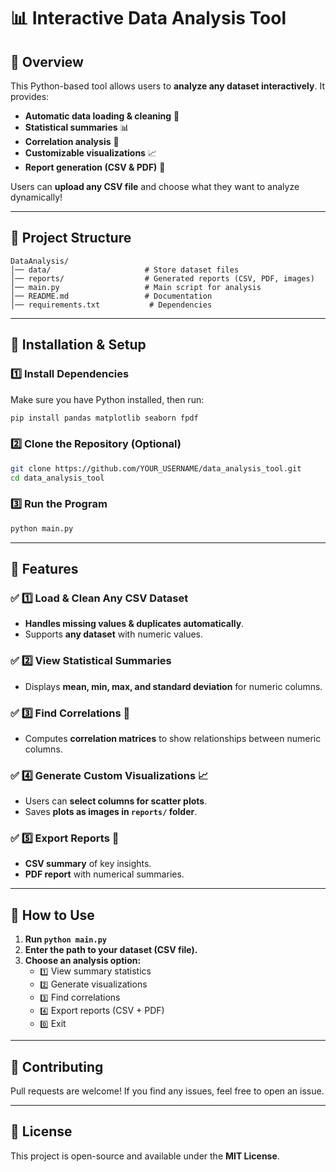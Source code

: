 # 📊 Interactive Data Analysis Tool

## 🚀 Overview
This Python-based tool allows users to **analyze any dataset interactively**. It provides:
- **Automatic data loading & cleaning** 📂
- **Statistical summaries** 📊
- **Correlation analysis** 🔗
- **Customizable visualizations** 📈
- **Report generation (CSV & PDF)** 📄

Users can **upload any CSV file** and choose what they want to analyze dynamically!

---

## 📂 Project Structure
```
DataAnalysis/
│── data/                     # Store dataset files
│── reports/                  # Generated reports (CSV, PDF, images)
│── main.py                   # Main script for analysis
│── README.md                 # Documentation
│── requirements.txt           # Dependencies
```

---

## 🔧 Installation & Setup
### 1️⃣ Install Dependencies
Make sure you have Python installed, then run:
```sh
pip install pandas matplotlib seaborn fpdf
```

### 2️⃣ Clone the Repository (Optional)
```sh
git clone https://github.com/YOUR_USERNAME/data_analysis_tool.git
cd data_analysis_tool
```

### 3️⃣ Run the Program
```sh
python main.py
```

---

## 📑 Features

### ✅ 1️⃣ Load & Clean Any CSV Dataset
- **Handles missing values & duplicates automatically**.
- Supports **any dataset** with numeric values.

### ✅ 2️⃣ View Statistical Summaries
- Displays **mean, min, max, and standard deviation** for numeric columns.

### ✅ 3️⃣ Find Correlations 🔗
- Computes **correlation matrices** to show relationships between numeric columns.

### ✅ 4️⃣ Generate Custom Visualizations 📈
- Users can **select columns for scatter plots**.
- Saves **plots as images in `reports/` folder**.

### ✅ 5️⃣ Export Reports 📄
- **CSV summary** of key insights.
- **PDF report** with numerical summaries.

---

## 🎯 How to Use
1. **Run `python main.py`**
2. **Enter the path to your dataset (CSV file).**
3. **Choose an analysis option:**
   - `1️⃣` View summary statistics
   - `2️⃣` Generate visualizations
   - `3️⃣` Find correlations
   - `4️⃣` Export reports (CSV + PDF)
   - `0️⃣` Exit

---

## 📌 Contributing
Pull requests are welcome! If you find any issues, feel free to open an issue.

---

## 📜 License
This project is open-source and available under the **MIT License**.

